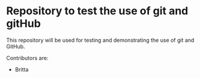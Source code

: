 # Repository to test the use of git and gitHub

This repository will be used for testing and demonstrating the use of git and GitHub.

Contributors are:

* Britta